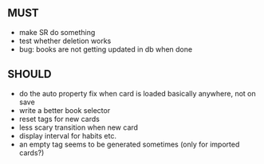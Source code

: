 ## MUST

* make SR do something
* test whether deletion works
* bug: books are not getting updated in db when done

## SHOULD

* do the auto property fix when card is loaded basically anywhere, not on save
* write a better book selector
* reset tags for new cards
* less scary transition when new card
* display interval for habits etc.
* an empty tag seems to be generated sometimes (only for imported cards?)